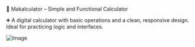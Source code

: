 🧮 Makalculator – Simple and Functional Calculator

➕ A digital calculator with basic operations and a clean, responsive design. Ideal for practicing logic and interfaces.

![Image](https://github.com/user-attachments/assets/f00d5ae1-da41-4700-af77-0b01f83ea5d2)
